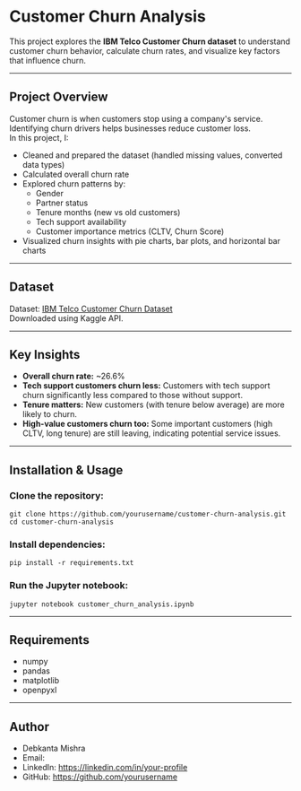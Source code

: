 #  Customer Churn Analysis

This project explores the **IBM Telco Customer Churn dataset** to understand customer churn behavior, calculate churn rates, and visualize key factors that influence churn.

---

## Project Overview

Customer churn is when customers stop using a company's service. Identifying churn drivers helps businesses reduce customer loss.  
In this project, I:

- Cleaned and prepared the dataset (handled missing values, converted data types)
- Calculated overall churn rate
- Explored churn patterns by:
  - Gender
  - Partner status
  - Tenure months (new vs old customers)
  - Tech support availability
  - Customer importance metrics (CLTV, Churn Score)
- Visualized churn insights with pie charts, bar plots, and horizontal bar charts

---

##  Dataset

Dataset: [IBM Telco Customer Churn Dataset](https://www.kaggle.com/datasets/yeanzc/telco-customer-churn-ibm-dataset)  
Downloaded using Kaggle API.

---

##  Key Insights

- **Overall churn rate:** ~26.6%  
- **Tech support customers churn less:** Customers with tech support churn significantly less compared to those without support.
- **Tenure matters:** New customers (with tenure below average) are more likely to churn.
- **High-value customers churn too:** Some important customers (high CLTV, long tenure) are still leaving, indicating potential service issues.

---

##  Installation & Usage

  ### Clone the repository:
    git clone https://github.com/yourusername/customer-churn-analysis.git
    cd customer-churn-analysis 

  ### Install dependencies:
    pip install -r requirements.txt

  ### Run the Jupyter notebook:
    jupyter notebook customer_churn_analysis.ipynb
---

## Requirements

- numpy
- pandas
- matplotlib
- openpyxl

---

##  Author

- Debkanta Mishra
- Email: 
- LinkedIn: https://linkedin.com/in/your-profile
- GitHub: https://github.com/yourusername
